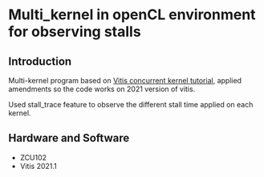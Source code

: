 # Multi_kernel in openCL environment for observing stalls

## Introduction
Multi-kernel program based on [Vitis concurrent kernel tutorial](https://github.com/Xilinx/Vitis_Accel_Examples/tree/2021.1/host/concurrent_kernel_execution), applied amendments so the code works on 2021 version of vitis.

Used stall_trace feature to observe the different stall time applied on each kernel.

## Hardware and Software
* ZCU102
* Vitis 2021.1
